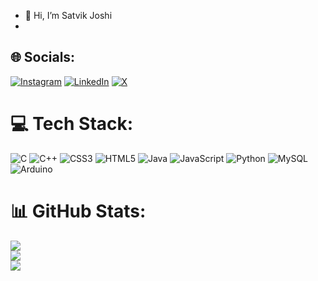 - 👋 Hi, I’m Satvik Joshi
- 
## 🌐 Socials:
[![Instagram](https://img.shields.io/badge/Instagram-%23E4405F.svg?logo=Instagram&logoColor=white)](https://instagram.com/jsatvikk) [![LinkedIn](https://img.shields.io/badge/LinkedIn-%230077B5.svg?logo=linkedin&logoColor=white)](https://linkedin.com/in/satvikjd) [![X](https://img.shields.io/badge/X-black.svg?logo=X&logoColor=white)](https://x.com/JSatvikk) 

# 💻 Tech Stack:
![C](https://img.shields.io/badge/c-%2300599C.svg?style=for-the-badge&logo=c&logoColor=white) ![C++](https://img.shields.io/badge/c++-%2300599C.svg?style=for-the-badge&logo=c%2B%2B&logoColor=white) ![CSS3](https://img.shields.io/badge/css3-%231572B6.svg?style=for-the-badge&logo=css3&logoColor=white) ![HTML5](https://img.shields.io/badge/html5-%23E34F26.svg?style=for-the-badge&logo=html5&logoColor=white) ![Java](https://img.shields.io/badge/java-%23ED8B00.svg?style=for-the-badge&logo=openjdk&logoColor=white) ![JavaScript](https://img.shields.io/badge/javascript-%23323330.svg?style=for-the-badge&logo=javascript&logoColor=%23F7DF1E) ![Python](https://img.shields.io/badge/python-3670A0?style=for-the-badge&logo=python&logoColor=ffdd54) ![MySQL](https://img.shields.io/badge/mysql-4479A1.svg?style=for-the-badge&logo=mysql&logoColor=white) ![Arduino](https://img.shields.io/badge/-Arduino-00979D?style=for-the-badge&logo=Arduino&logoColor=white)
# 📊 GitHub Stats:
![](https://github-readme-stats.vercel.app/api?username=J-satvik&theme=dark&hide_border=true&include_all_commits=false&count_private=false)<br/>
![](https://github-readme-streak-stats.herokuapp.com/?user=J-satvik&theme=dark&hide_border=true)<br/>
![](https://github-readme-stats.vercel.app/api/top-langs/?username=J-satvik&theme=dark&hide_border=true&include_all_commits=false&count_private=false&layout=compact)

 
 

<!---
J-satvik/J-satvik is a ✨ special ✨ repository because its `README.md` (this file) appears on your GitHub profile.
You can click the Preview link to take a look at your changes.
--->
